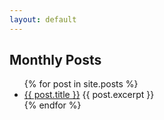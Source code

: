 ```yaml
---
layout: default
---
```

## Monthly Posts

<ul id="posts">
{% for post in site.posts %}
<li class="post-entry">
<a href="{{ post.url }}">{{ post.title }}</a>
{{ post.excerpt }}
</li>
{% endfor %}
</ul>